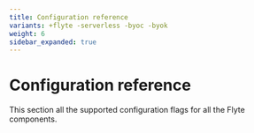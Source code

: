 ```yaml
---
title: Configuration reference
variants: +flyte -serverless -byoc -byok
weight: 6
sidebar_expanded: true
---
```


# Configuration reference

This section all the supported configuration flags for all the Flyte components.
